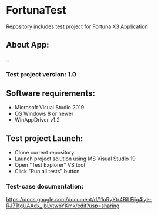 # FortunaTest
Repository includes test project for Fortuna X3 Application
## About App:
..

### Test project version: 1.0

## Software requirements:
- Microsoft Visual Studio 2019
- ОS Windows 8 or newer
- WinAppDriver v1.2

## Test project Launch:
- Clone current repository
- Launch project solution using MS Visual Studio 19
- Open "Test Explorer" VS tool 
- Click "Run all tests" button

### Test-case documentation:
https://docs.google.com/document/d/11oRyXtr4BiLFijg4iyz-RJ7TtgUAAdx_jbLvtwbYKmk/edit?usp=sharing